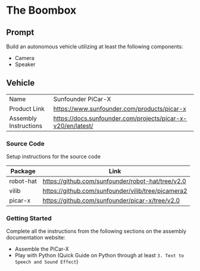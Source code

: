 # The Boombox

## Prompt

Build an autonomous vehicle utilizing at least the following components:

- Camera
- Speaker

## Vehicle

|                       |                                                             |
| --------------------- | ----------------------------------------------------------- |
| Name                  | Sunfounder PiCar-X                                          |
| Product Link          | https://www.sunfounder.com/products/picar-x                 |
| Assembly Instructions | https://docs.sunfounder.com/projects/picar-x-v20/en/latest/ |

### Source Code

Setup instructions for the source code

| Package   | Link                                               |
| --------- | -------------------------------------------------- |
| robot-hat | https://github.com/sunfounder/robot-hat/tree/v2.0  |
| vilib     | https://github.com/sunfounder/vilib/tree/picamera2 |
| picar-x   | https://github.com/sunfounder/picar-x/tree/v2.0    |

### Getting Started

Complete all the instructions from the following sections on the assembly documentation website:

- Assemble the PiCar-X
- Play with Python (Quick Guide on Python through at least `3. Text to Speech and Sound Effect`)
